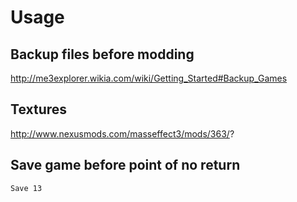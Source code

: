 
# Usage

## Backup files before modding
http://me3explorer.wikia.com/wiki/Getting_Started#Backup_Games

## Textures
http://www.nexusmods.com/masseffect3/mods/363/?

## Save game before point of no return
``Save 13``


